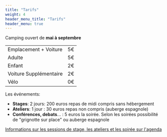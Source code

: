 ```yaml
---
title: "Tarifs"
weight: 4
header_menu_title: "Tarifs"
header_menu: true
---
```


Camping ouvert de **mai à septembre**

|                        |     |
|------------------------|-----|
| Emplacement + Voiture  | 5€  |
| Adulte                 | 5€  |
| Enfant                 | 2€  |
| Voiture Supplémentaire | 2€  |
| Vélo                   | 0€  |

Les événements:

* **Stages**:  2 jours: 200 euros repas de midi compris sans hébergement
* **Ateliers**:  1 jour : 30 euros repas non compris (auberge espagnole)
* **Conférences, debats**... : 5 euros la soirée. Selon les soirées possibilité de "grignotte sur place" ou auberge espagnole 

[Informations sur les sessions de stage, les ateliers et les soirée sur l'agenda](agenda)
